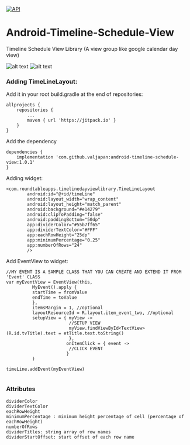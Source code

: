 [![API](https://img.shields.io/badge/API-14%2B-brightgreen.svg?style=flat)](https://android-arsenal.com/api?level=14)
# Android-Timeline-Schedule-View
Timeline Schedule View Library (A view group like google calendar day view)

![alt text](https://github.com/r3za13/Android-Timeline-Schedule-View/blob/master/images/screenshot1.png?raw=true)
![alt text](https://github.com/r3za13/Android-Timeline-Schedule-View/blob/master/images/screenshot2.png?raw=true)

### Adding TimeLineLayout:

Add it in your root build.gradle at the end of repositories:
```
allprojects {
	repositories {
		...
		maven { url 'https://jitpack.io' }
	}
}
```
Add the dependency
```
dependencies {
	implementation 'com.github.valjapan:android-timeline-schedule-view:1.0.1'
}
```

Adding widget:
```
<com.roundtableapps.timelinedayviewlibrary.TimeLineLayout
        android:id="@+id/timeLine"
        android:layout_width="wrap_content"
        android:layout_height="match_parent"
        android:background="#e14279"
        android:clipToPadding="false"
        android:paddingBottom="50dp"
        app:dividerColor="#55b7ff65"
        app:dividerTextColor="#FFF"
        app:eachRowHeight="25dp"
        app:minimumPercentage="0.25"
        app:numberOfRows="24"
        />
```
Add EventView to widget:
```
//MY EVENT IS A SAMPLE CLASS THAT YOU CAN CREATE AND EXTEND IT FROM 'Event' CLASS
var myEventView = EventView(this,
          MyEvent().apply {
          startTime = fromValue
          endTime = toValue
          },
          itemsMargin = 1, //optional
          layoutResourceId = R.layout.item_event_two, //optional
          setupView = { myView ->
                        //SETUP VIEW
                        myView.findViewById<TextView>(R.id.tvTitle).text = etTitle.text.toString()
                        },
                       onItemClick = { event ->
                        //CLICK EVENT
                       }
          )
          
timeLine.addEvent(myEventView)
                        
```
### Attributes

```
dividerColor 
dividerTextColor
eachRowHeight
minimumPercentage : minimum height percentage of cell (percentage of eachRowHeight)
numberOfRows
dividerTitles: string array of row names
dividerStartOffset: start offset of each row name
```
